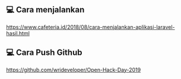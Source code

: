 ## :computer: Cara menjalankan

https://www.cafeteria.id/2018/08/cara-menjalankan-aplikasi-laravel-hasil.html

## :computer: Cara Push Github

https://github.com/wrideveloper/Open-Hack-Day-2019
